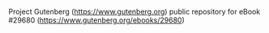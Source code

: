 Project Gutenberg (https://www.gutenberg.org) public repository for eBook #29680 (https://www.gutenberg.org/ebooks/29680)

